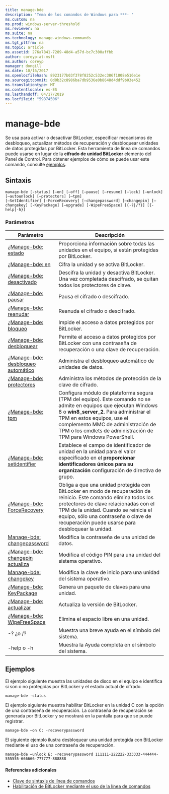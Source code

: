 ```yaml
---
title: manage-bde
description: 'Tema de los comandos de Windows para ***- '
ms.custom: na
ms.prod: windows-server-threshold
ms.reviewer: na
ms.suite: na
ms.technology: manage-windows-commands
ms.tgt_pltfrm: na
ms.topic: article
ms.assetid: 276a7841-7289-48d4-a57d-bc7c300affbb
author: coreyp-at-msft
ms.author: coreyp
manager: dongill
ms.date: 10/16/2017
ms.openlocfilehash: 8923177b03f378f8252c532ec386f1808e516e1e
ms.sourcegitcommit: 0d0b32c8986ba7db9536e0b8648d4ddf9b03e452
ms.translationtype: MT
ms.contentlocale: es-ES
ms.lasthandoff: 04/17/2019
ms.locfileid: "59874506"
---
```

# <a name="manage-bde"></a>manage-bde



Se usa para activar o desactivar BitLocker, especificar mecanismos de desbloqueo, actualizar métodos de recuperación y desbloquear unidades de datos protegidas por BitLocker. Esta herramienta de línea de comandos puede usarse en lugar de la **cifrado de unidad BitLocker** elemento del Panel de Control. Para obtener ejemplos de cómo se puede usar este comando, consulte [ejemplos](#BKMK_Examples).

## <a name="syntax"></a>Sintaxis

```
manage-bde [-status] [–on] [–off] [–pause] [–resume] [–lock] [–unlock] [–autounlock] [–protectors] [–tpm] 
[–SetIdentifier] [-ForceRecovery] [–changepassword] [–changepin] [–changekey] [-KeyPackage] [–upgrade] [-WipeFreeSpace] [{-?|/?}] [{-help|-h}]
```

### <a name="parameters"></a>Parámetros

|Parámetro|Descripción|
|---------|-----------|
|[¿Manage-bde: estado](manage-bde-status.md)|Proporciona información sobre todas las unidades en el equipo, si están protegidas por BitLocker.|
|[¿Manage-bde: en](manage-bde-on.md)|Cifra la unidad y se activa BitLocker.|
|[¿Manage-bde: desactivado](manage-bde-off.md)|Descifra la unidad y desactiva BitLocker. Una vez completada descifrado, se quitan todos los protectores de clave.|
|[¿Manage-bde: pausar](manage-bde-pause.md)|Pausa el cifrado o descifrado.|
|[¿Manage-bde: reanudar](manage-bde-resume.md)|Reanuda el cifrado o descifrado.|
|[¿Manage-bde: bloqueo](manage-bde-lock.md)|Impide el acceso a datos protegidos por BitLocker.|
|[¿Manage-bde: desbloquear](manage-bde-unlock.md)|Permite el acceso a datos protegidos por BitLocker con una contraseña de recuperación o una clave de recuperación.|
|[¿Manage-bde: desbloqueo automático](manage-bde-autounlock.md)|Administra el desbloqueo automático de unidades de datos.|
|[¿Manage-bde: protectores](manage-bde-protectors.md)|Administra los métodos de protección de la clave de cifrado.|
|[¿Manage-bde: tpm](manage-bde-tpm.md)|Configura módulo de plataforma segura (TPM del equipo). Este comando no se admite en equipos que ejecutan Windows 8 o **win8_server_2**. Para administrar el TPM en estos equipos, use el complemento MMC de administración de TPM o los cmdlets de administración de TPM para Windows PowerShell.|
|[¿Manage-bde: setidentifier](manage-bde-setidentifier.md)|Establece el campo de identificador de unidad en la unidad para el valor especificado en el **proporcionar identificadores únicos para su organización** configuración de directiva de grupo.|
|[¿Manage-bde: ForceRecovery](manage-bde-forcerecovery.md)|Obliga a que una unidad protegida con BitLocker en modo de recuperación de reinicio. Este comando elimina todos los protectores de clave relacionadas con el TPM de la unidad. Cuando se reinicia el equipo, sólo una contraseña o clave de recuperación puede usarse para desbloquear la unidad.|
|[Manage-bde: changepassword](manage-bde-changepassword.md)|Modifica la contraseña de una unidad de datos.|
|[¿Manage-bde: changepin actualiza](manage-bde-changepin.md)|Modifica el código PIN para una unidad del sistema operativo.|
|[Manage-bde: changekey](manage-bde-changekey.md)|Modifica la clave de inicio para una unidad del sistema operativo.|
|[¿Manage-bde: KeyPackage](manage-bde-keypackage.md)|Genera un paquete de claves para una unidad.|
|[¿Manage-bde: actualizar](manage-bde-upgrade.md)|Actualiza la versión de BitLocker.|
|[¿Manage-bde: WipeFreeSpace](manage-bde-wipefreespace.md)|Elimina el espacio libre en una unidad.|
|-? ¿o /?|Muestra una breve ayuda en el símbolo del sistema.|
|-help o -h|Muestra la Ayuda completa en el símbolo del sistema.|

## <a name="BKMK_Examples"></a>Ejemplos

El ejemplo siguiente muestra las unidades de disco en el equipo e identifica si son o no protegidas por BitLocker y el estado actual de cifrado.
```
manage-bde -status
```
El ejemplo siguiente muestra habilitar BitLocker en la unidad C con la opción de una contraseña de recuperación. La contraseña de recuperación se generada por BitLocker y se mostrará en la pantalla para que se puede registrar.
```
manage-bde –on C: -recoverypassword
```
El siguiente ejemplo ilustra desbloquear una unidad protegida con BitLocker mediante el uso de una contraseña de recuperación.
```
manage-bde –unlock E: -recoverypassword 111111-222222-333333-444444-555555-666666-777777-888888
```

#### <a name="additional-references"></a>Referencias adicionales

-   [Clave de sintaxis de línea de comandos](command-line-syntax-key.md)
-   [Habilitación de BitLocker mediante el uso de la línea de comandos](https://technet.microsoft.com/library/dd894351(v=ws.10).aspx)
